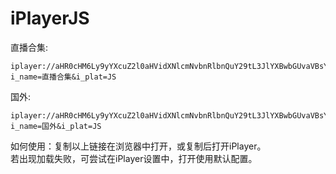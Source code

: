 # iPlayerJS

直播合集:<br>
```
iplayer://aHR0cHM6Ly9yYXcuZ2l0aHVidXNlcmNvbnRlbnQuY29tL3JlYXBwbGUvaVBsYXllckpTL21haW4vbGl2ZUJveC5qcw==?i_name=直播合集&i_plat=JS
```
国外:<br>
```
iplayer://aHR0cHM6Ly9yYXcuZ2l0aHVidXNlcmNvbnRlbnQuY29tL3JlYXBwbGUvaVBsYXllckpTL21haW4vbTN1MS5qcw==?i_name=国外&i_plat=JS
```
如何使用：复制以上链接在浏览器中打开，或复制后打开iPlayer。<br>
若出现加载失败，可尝试在iPlayer设置中，打开使用默认配置。
